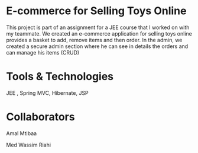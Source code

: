 # E-commerce for Selling Toys Online

This project is part of an assignment for a JEE course that I worked on with my teammate. We created an e-commerce application for selling toys online provides a basket to add, remove items and then order. In the admin, we created a secure admin section where he can see in details the orders and can manage his items (CRUD)

# Tools & Technologies 

JEE , Spring MVC, Hibernate, JSP  

# Collaborators

Amal Mtibaa

Med Wassim Riahi 

